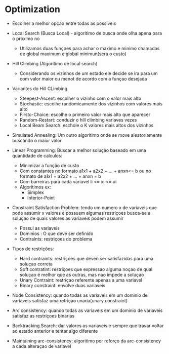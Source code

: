 # Optimization
- Escolher a melhor opçao entre todas as possiveis
- Local Search (Busca Local) - algoritimo de busca onde olha apena para o proximo no
    - Utilizamos duas funçoes para achar o maximo e minimo chamadas de global maximum e global minimun(será o custo)
- Hill Climbing (Algoritimo de local search)
    - Considerando os vizinhos de um estado ele decide se ira para um com valor maior ou menot de acordo com a funçao desejada
- Variantes do Hill CLimbing
    - Steepest-Ascent: escolher o vizinho com o valor mais alto
    - Stochastic: escolhe randomicamente dos vizinhos com valores mais alto
    - Firsto-Choice: escolhe o primeiro valor mais alto que aparecer
    - Random-Restart: conduzir o hill climbing variaves vezes
    - Local Beam Search: eschole o K valores mais altos dos vizinhos

- Simulated Annealing: Um outro algoritimo onde se move aleatoriamente buscando o maior valor
- Linear Programming: Buscar a melhor solução baseado em uma quantidade de calculos:
    -  Minimizar a função de custo
    - Com constantes no formato a1x1 + a2x2 + ... + anxn<= b ou no formato de a1x1 + a2x2 + ... + anxn = b 
    - Com barreiras para cada variavel li <= xi <= ui
    - Algoritimos ex:
        - Simplex
        - Interior-Point
- Constraint Satisfaction Problem: tendo um numero x de variaveis que pode assumir x valores e possuem algumas restriçoes busca-se a soluçao de quais valores as variaveis podem assumir
    - Possui as variaveis
    - Dominios : O que deve ser definido
    - Contraints: restriçoes do problema
- Tipos de restrições:
    - Hard contraints: restriçoes que deven ser satisfazidas para uma soluçao correta
    - Soft contratint: restriçoes que expressao alguma noçao de qual soluçao é melhor que as outras, mas nao impede a soluçao
    - Unary Contraint: restriçao referente apenas a uma variavel
    - Binary constraint: envolve duas variaveis
- Node Consistency: quando todas as variaveis em um dominio de variaveis satisfaz uma retriçao unaria(unary constraint)
- Arc consistency: quando todas as variaveis em um dominio de variaveis satisfaz as restriçoes binarias
- Backtracking Search: dar valores as variaveis  e sempre que travar voltar ao estado anterior e tentar algo diferente
- Maintaining arc-consistency: algoritimo por reforço da arc-consistency a cada alteraçao de variavel